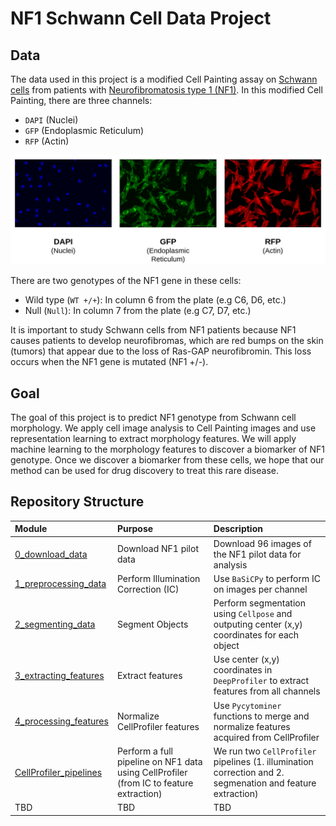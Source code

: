 # NF1 Schwann Cell Data Project

## Data

The data used in this project is a modified Cell Painting assay on [Schwann cells](https://www.ncbi.nlm.nih.gov/books/NBK544316/) from patients with [Neurofibromatosis type 1 (NF1)](https://medlineplus.gov/genetics/condition/neurofibromatosis-type-1/). 
In this modified Cell Painting, there are three channels:

- `DAPI` (Nuclei)
- `GFP` (Endoplasmic Reticulum)
- `RFP` (Actin)

![Modified_Cell_Painting.png](example_figures/Modified_Cell_Painting.png)

There are two genotypes of the NF1 gene in these cells:

- Wild type (`WT +/+`): In column 6 from the plate (e.g C6, D6, etc.)
- Null (`Null`): In column 7 from the plate (e.g C7, D7, etc.)

It is important to study Schwann cells from NF1 patients because NF1 causes patients to develop neurofibromas, which are red bumps on the skin (tumors) that appear due to the loss of Ras-GAP neurofibromin. 
This loss occurs when the NF1 gene is mutated (NF1 +/-).

## Goal

The goal of this project is to predict NF1 genotype from Schwann cell morphology. 
We apply cell image analysis to Cell Painting images and use representation learning to extract morphology features.
We will apply machine learning to the morphology features to discover a biomarker of NF1 genotype.
Once we discover a biomarker from these cells, we hope that our method can be used for drug discovery to treat this rare disease.

## Repository Structure

| Module | Purpose | Description |
| :---- | :----- | :---------- |
| [0_download_data](0_download_data/) | Download NF1 pilot data | Download 96 images of the NF1 pilot data  for analysis|
| [1_preprocessing_data](1_preprocessing_data/) | Perform Illumination Correction (IC) | Use `BaSiCPy` to perform IC on images per channel |
| [2_segmenting_data](2_segmenting_data/) | Segment Objects | Perform segmentation using `Cellpose` and outputing center (x,y) coordinates for each object |
| [3_extracting_features](3_extracting_features/) | Extract features | Use center (x,y) coordinates in `DeepProfiler` to extract features from all channels |
| [4_processing_features](4_processing_features/) | Normalize CellProfiler features | Use `Pycytominer` functions to merge and normalize features acquired from CellProfiler |
| [CellProfiler_pipelines](CellProfiler_pipelines/) | Perform a full pipeline on NF1 data using CellProfiler (from IC to feature extraction) | We run two `CellProfiler` pipelines (1. illumination correction and 2. segmenation and feature extraction) |
| TBD | TBD | TBD |
